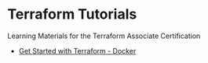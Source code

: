 # Terraform Tutorials

Learning Materials for the Terraform Associate Certification

- [Get Started with Terraform - Docker](https://learn.hashicorp.com/collections/terraform/docker-get-started)
